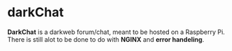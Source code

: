 # darkChat

**DarkChat** is a darkweb forum/chat, meant to be hosted on a Raspberry Pi.
There is still alot to be done to do with **NGINX** and **error handeling**.

